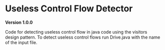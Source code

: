 # Useless Control Flow Detector

**Version 1.0.0**

Code for detecting useless control flow in java code using the visitors design pattern.
To detect useless control flows run Drive.java with the name of the input file. 
